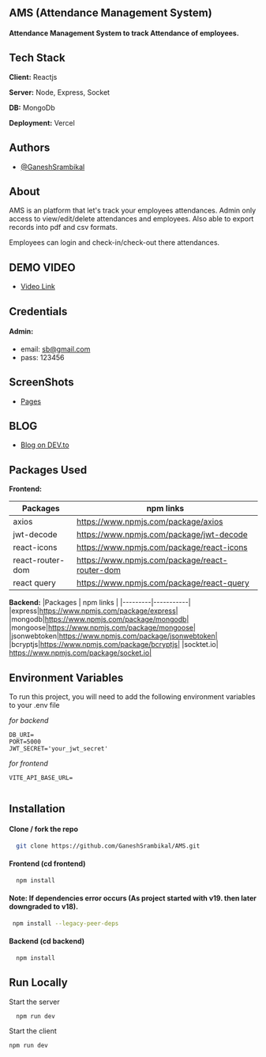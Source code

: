 ## AMS (Attendance Management System)

#### Attendance Management System to track Attendance of employees.

## Tech Stack

**Client:** Reactjs

**Server:** Node, Express, Socket

**DB:** MongoDb

**Deployment:** Vercel

## Authors

- [@GaneshSrambikal](https://github.com/GaneshSrambikal)

## About

AMS is an platform that let's track your employees attendances. Admin only access to view/edit/delete attendances and employees.
Also able to export records into pdf and csv formats.

Employees can login and check-in/check-out there attendances.

## DEMO VIDEO
- [Video Link](https://drive.google.com/drive/folders/1P78HxgW_NpEc71CM2J8bzMVbH3o108IS)

## Credentials
#### Admin: 
- email: sb@gmail.com
- pass: 123456


## ScreenShots
- [Pages](https://www.behance.net/gallery/220659289/AMS-Attendance-Management-System)

## BLOG
- [Blog on DEV.to](https://dev.to/ganeshsrambikal/building-a-real-time-attendance-management-system-with-websockets-1jeb)

## Packages Used

**Frontend:**

| Packages         | npm links                                      |
| ---------------- | ---------------------------------------------- |
| axios            | https://www.npmjs.com/package/axios            |
| jwt-decode       | https://www.npmjs.com/package/jwt-decode       |
| react-icons      | https://www.npmjs.com/package/react-icons      |
| react-router-dom | https://www.npmjs.com/package/react-router-dom |
| react query      | https://www.npmjs.com/package/react-query             |

**Backend:**
|Packages | npm links |
|---------|-----------|
|express|https://www.npmjs.com/package/express|
|mongodb|https://www.npmjs.com/package/mongodb|
|mongoose|https://www.npmjs.com/package/mongoose|
|jsonwebtoken|https://www.npmjs.com/package/jsonwebtoken|
|bcryptjs|https://www.npmjs.com/package/bcryptjs|
|socktet.io| https://www.npmjs.com/package/socket.io|

## Environment Variables

To run this project, you will need to add the following environment variables to your .env file

_for backend_

```code
DB_URI=
PORT=5000
JWT_SECRET='your_jwt_secret'
```

_for frontend_

```code
VITE_API_BASE_URL=


```

## Installation

#### Clone / fork the repo

```bash
  git clone https://github.com/GaneshSrambikal/AMS.git
```

#### Frontend (cd frontend)

```bash
  npm install
```

#### Note: If dependencies error occurs (As project started with v19. then later downgraded to v18).

```bash
 npm install --legacy-peer-deps
```

#### Backend (cd backend)

```bash
  npm install
```

## Run Locally

Start the server

```bash
  npm run dev
```

Start the client

```bash
npm run dev
```
